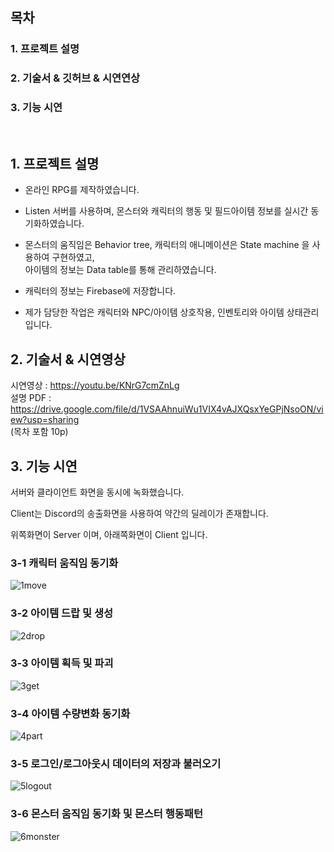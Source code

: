 ## 목차

### 1. 프로젝트 설명
### 2. 기술서 & 깃허브 & 시연연상
### 3. 기능 시연
</br>

## 1. 프로젝트 설명

- 온라인 RPG를 제작하였습니다.
    
- Listen 서버를 사용하며, 몬스터와 캐릭터의 행동 및 필드아이템 정보를 실시간 동기화하였습니다.
 
- 몬스터의 움직임은 Behavior tree, 캐릭터의 애니메이션은 State machine 을 사용하여 구현하였고, </br> 아이템의 정보는 Data table를 통해 관리하였습니다.
    
- 캐릭터의 정보는 Firebase에 저장합니다.
    
- 제가 담당한 작업은 캐릭터와 NPC/아이템 상호작용, 인벤토리와 아이템 상태관리입니다.
    

## 2. 기술서 & 시연영상

시연영상 : https://youtu.be/KNrG7cmZnLg 
</br>
설명 PDF : https://drive.google.com/file/d/1VSAAhnuiWu1VIX4vAJXQsxYeGPjNsoON/view?usp=sharing
</br>
(목차 포함 10p)

## 3. 기능 시연

서버와 클라이언트 화면을 동시에 녹화했습니다.

Client는 Discord의 송출화면을 사용하여 약간의 딜레이가 존재합니다.

위쪽화면이 Server 이며, 아래쪽화면이 Client 입니다. 

### 3-1 캐릭터 움직임 동기화</br>
![1move](https://github.com/wlsrb0147/UNREAL_Online_RPG/assets/50743287/8f4b0207-cec8-4840-be18-d867c7b4b6de)

### 3-2 아이템 드랍 및 생성</br>
![2drop](https://github.com/wlsrb0147/UNREAL_Online_RPG/assets/50743287/1292436e-3145-4769-93d1-98b0d0d74f5d)

### 3-3 아이템 획득 및 파괴</br>
![3get](https://github.com/wlsrb0147/UNREAL_Online_RPG/assets/50743287/2cb75afc-3a13-4d20-accf-798e004723e6)

### 3-4 아이템 수량변화 동기화</br>
![4part](https://github.com/wlsrb0147/UNREAL_Online_RPG/assets/50743287/b47816b2-180e-44c4-b965-f34ccb6e6c79)

### 3-5 로그인/로그아웃시 데이터의 저장과 불러오기</br>
![5logout](https://github.com/wlsrb0147/UNREAL_Online_RPG/assets/50743287/af4d7e10-e4e8-4cdc-a371-ae2b2fa2aea5)

### 3-6 몬스터 움직임 동기화 및 몬스터 행동패턴</br>
![6monster](https://github.com/wlsrb0147/UNREAL_Online_RPG/assets/50743287/896286f0-f885-4d0c-b1ad-b1e63131e3aa)

